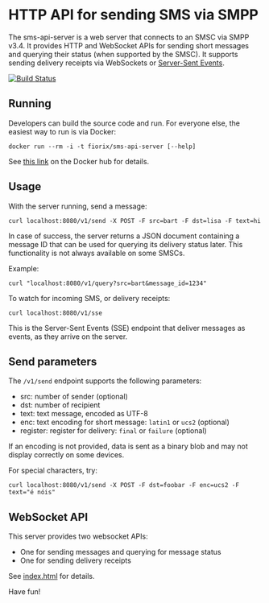 # HTTP API for sending SMS via SMPP

The sms-api-server is a web server that connects to an SMSC via
SMPP v3.4. It provides HTTP and WebSocket APIs for sending short
messages and querying their status (when supported by the SMSC).
It supports sending delivery receipts via WebSockets or
[Server-Sent Events](http://www.w3schools.com/html/html5_serversentevents.asp).

[![Build Status](https://secure.travis-ci.org/fiorix/sms-api-server.png)](https://travis-ci.org/fiorix/sms-api-server)

## Running

Developers can build the source code and run. For everyone
else, the easiest way to run is via Docker:

	docker run --rm -i -t fiorix/sms-api-server [--help]

See [this link](https://hub.docker.com/r/fiorix/sms-api-server/)
on the Docker hub for details.

## Usage

With the server running, send a message:

	curl localhost:8080/v1/send -X POST -F src=bart -F dst=lisa -F text=hi

In case of success, the server returns a JSON document containing a
message ID that can be used for querying its delivery status later.
This functionality is not always available on some SMSCs.

Example:

	curl "localhost:8080/v1/query?src=bart&message_id=1234"

To watch for incoming SMS, or delivery receipts:

	curl localhost:8080/v1/sse

This is the Server-Sent Events (SSE) endpoint that deliver messages
as events, as they arrive on the server.

## Send parameters

The `/v1/send` endpoint supports the following parameters:

- src: number of sender (optional)
- dst: number of recipient
- text: text message, encoded as UTF-8
- enc: text encoding for short message: `latin1` or `ucs2` (optional)
- register: register for delivery: `final` or `failure` (optional)

If an encoding is not provided, data is sent as a binary blob and may
not display correctly on some devices.

For special characters, try:

	curl localhost:8080/v1/send -X POST -F dst=foobar -F enc=ucs2 -F text="é nóis"

## WebSocket API

This server provides two websocket APIs:

- One for sending messages and querying for message status
- One for sending delivery receipts

See [index.html](./index.html) for details.

Have fun!
